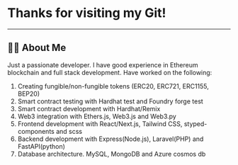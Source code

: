# Thanks for visiting my Git!
---


## 🙋‍♂️ About Me
Just a passionate developer.
I have good experience in Ethereum blockchain and full stack development. Have worked on the following:
1. Creating fungible/non-fungible tokens (ERC20, ERC721, ERC1155, BEP20)
2. Smart contract testing with Hardhat test and Foundry forge test
3. Smart contract development with Hardhat/Remix
4. Web3 integration with Ethers.js, Web3.js and Web3.py
5. Frontend development with React/Next.js, Tailwind CSS, styped-components and scss
6. Backend development with Express(Node.js), Laravel(PHP) and FastAPI(python)
7. Database architecture. MySQL, MongoDB and Azure cosmos db
